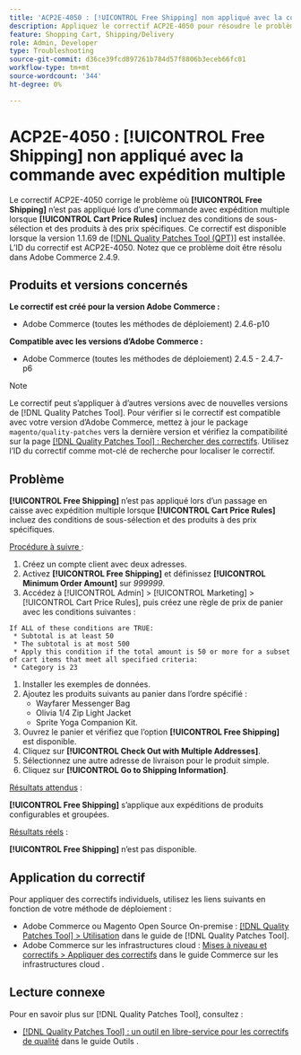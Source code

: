 ```yaml
---
title: 'ACP2E-4050 : [!UICONTROL Free Shipping] non appliqué avec la commande avec expédition multiple'
description: Appliquez le correctif ACP2E-4050 pour résoudre le problème d’Adobe Commerce où [!UICONTROL Free Shipping] n’est pas appliqué lors de la passage en caisse multi-adresses lorsque [!UICONTROL Cart Price Rules] incluez des conditions et des produits sous-sélectionnés à des prix spécifiques.
feature: Shopping Cart, Shipping/Delivery
role: Admin, Developer
type: Troubleshooting
source-git-commit: d36ce39fcd897261b784d57f8806b3eceb66fc01
workflow-type: tm+mt
source-wordcount: '344'
ht-degree: 0%

---
```



# ACP2E-4050 : **[!UICONTROL Free Shipping]** non appliqué avec la commande avec expédition multiple

Le correctif ACP2E-4050 corrige le problème où **[!UICONTROL Free Shipping]** n’est pas appliqué lors d’une commande avec expédition multiple lorsque **[!UICONTROL Cart Price Rules]** incluez des conditions de sous-sélection et des produits à des prix spécifiques. Ce correctif est disponible lorsque la version 1.1.69 de [[!DNL Quality Patches Tool (QPT)]](/help/tools/quality-patches-tool/quality-patches-tool-to-self-serve-quality-patches.md) est installée. L’ID du correctif est ACP2E-4050. Notez que ce problème doit être résolu dans Adobe Commerce 2.4.9.

## Produits et versions concernés

**Le correctif est créé pour la version Adobe Commerce :**

* Adobe Commerce (toutes les méthodes de déploiement) 2.4.6-p10

**Compatible avec les versions d’Adobe Commerce :**

* Adobe Commerce (toutes les méthodes de déploiement) 2.4.5 - 2.4.7-p6

>[!NOTE]
>
>Le correctif peut s’appliquer à d’autres versions avec de nouvelles versions de [!DNL Quality Patches Tool]. Pour vérifier si le correctif est compatible avec votre version d’Adobe Commerce, mettez à jour le package `magento/quality-patches` vers la dernière version et vérifiez la compatibilité sur la page [[!DNL Quality Patches Tool] : Rechercher des correctifs](https://experienceleague.adobe.com/tools/commerce-quality-patches/index.html?lang=fr). Utilisez l’ID du correctif comme mot-clé de recherche pour localiser le correctif.

## Problème

**[!UICONTROL Free Shipping]** n’est pas appliqué lors d’un passage en caisse avec expédition multiple lorsque **[!UICONTROL Cart Price Rules]** incluez des conditions de sous-sélection et des produits à des prix spécifiques.

<u>Procédure à suivre </u> :

1. Créez un compte client avec deux adresses.
1. Activez **[!UICONTROL Free Shipping]** et définissez **[!UICONTROL Minimum Order Amount]** sur *999999*.
1. Accédez à [!UICONTROL Admin] > [!UICONTROL Marketing] > [!UICONTROL Cart Price Rules], puis créez une règle de prix de panier avec les conditions suivantes :

```
If ALL of these conditions are TRUE:
 * Subtotal is at least 50
 * The subtotal is at most 500
 * Apply this condition if the total amount is 50 or more for a subset of cart items that meet all specified criteria:
 * Category is 23
```

1. Installer les exemples de données.
1. Ajoutez les produits suivants au panier dans l’ordre spécifié :
   * Wayfarer Messenger Bag
   * Olivia 1/4 Zip Light Jacket
   * Sprite Yoga Companion Kit.
1. Ouvrez le panier et vérifiez que l’option **[!UICONTROL Free Shipping]** est disponible.
1. Cliquez sur **[!UICONTROL Check Out with Multiple Addresses]**.
1. Sélectionnez une autre adresse de livraison pour le produit simple.
1. Cliquez sur **[!UICONTROL Go to Shipping Information]**.

<u>Résultats attendus</u> :

**[!UICONTROL Free Shipping]** s’applique aux expéditions de produits configurables et groupées.

<u>Résultats réels</u> :

**[!UICONTROL Free Shipping]** n’est pas disponible.

## Application du correctif

Pour appliquer des correctifs individuels, utilisez les liens suivants en fonction de votre méthode de déploiement :

* Adobe Commerce ou Magento Open Source On-premise : [[!DNL Quality Patches Tool] > Utilisation](/help/tools/quality-patches-tool/usage.md) dans le guide de [!DNL Quality Patches Tool].
* Adobe Commerce sur les infrastructures cloud : [Mises à niveau et correctifs > Appliquer des correctifs](https://experienceleague.adobe.com/docs/commerce-cloud-service/user-guide/develop/upgrade/apply-patches.html?lang=fr) dans le guide Commerce sur les infrastructures cloud .

## Lecture connexe

Pour en savoir plus sur [!DNL Quality Patches Tool], consultez :

* [[!DNL Quality Patches Tool] : un outil en libre-service pour les correctifs de qualité](/help/tools/quality-patches-tool/quality-patches-tool-to-self-serve-quality-patches.md) dans le guide Outils .

